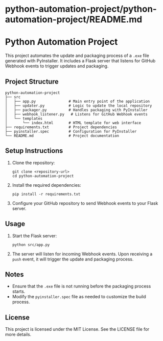 # python-automation-project/python-automation-project/README.md

# Python Automation Project

This project automates the update and packaging process of a `.exe` file generated with PyInstaller. It includes a Flask server that listens for GitHub Webhook events to trigger updates and packaging.

## Project Structure

```
python-automation-project
├── src
│   ├── app.py               # Main entry point of the application
│   ├── updater.py           # Logic to update the local repository
│   ├── packager.py          # Handles packaging with PyInstaller
│   ├── webhook_listener.py   # Listens for GitHub Webhook events
│   └── templates
│       └── index.html       # HTML template for web interface
├── requirements.txt         # Project dependencies
├── pyinstaller.spec         # Configuration for PyInstaller
└── README.md                # Project documentation
```

## Setup Instructions

1. Clone the repository:
   ```
   git clone <repository-url>
   cd python-automation-project
   ```

2. Install the required dependencies:
   ```
   pip install -r requirements.txt
   ```

3. Configure your GitHub repository to send Webhook events to your Flask server.

## Usage

1. Start the Flask server:
   ```
   python src/app.py
   ```

2. The server will listen for incoming Webhook events. Upon receiving a `push` event, it will trigger the update and packaging process.

## Notes

- Ensure that the `.exe` file is not running before the packaging process starts.
- Modify the `pyinstaller.spec` file as needed to customize the build process.

## License

This project is licensed under the MIT License. See the LICENSE file for more details.